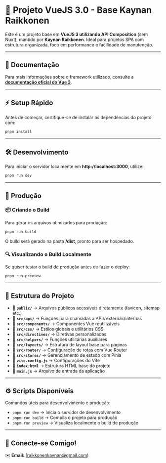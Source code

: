 # 🚀 Projeto VueJS 3.0 - Base Kaynan Raikkonen

Este é um projeto base em **VueJS 3 utilizando API Composition** (sem Nuxt), mantido por **Kaynan Raikkonen**. Ideal para projetos SPA com estrutura organizada, foco em performance e facilidade de manutenção.

---

## 📖 Documentação

Para mais informações sobre o framework utilizado, consulte a **[documentação oficial do Vue 3](https://vuejs.org/guide/introduction.html)**.

---

## ⚡ Setup Rápido

Antes de começar, certifique-se de instalar as dependências do projeto com:

```sh
pnpm install
```

---

## 🛠️ Desenvolvimento

Para iniciar o servidor localmente em **http://localhost:3000**, utilize:

```sh
pnpm run dev
```

---

## 🚀 Produção

### 📦 Criando o Build

Para gerar os arquivos otimizados para produção:

```sh
pnpm run build
```

O build será gerado na pasta **/dist**, pronto para ser hospedado.

### 🔍 Visualizando o Build Localmente

Se quiser testar o build de produção antes de fazer o deploy:

```sh
pnpm run preview
```

---

## 📂 Estrutura do Projeto

- 📁 **`public/`** → Arquivos públicos acessíveis diretamente (favicon, sitemap etc.)
- 📁 **`src/api/`** → Funções para chamadas a APIs externas/internas
- 📁 **`src/components/`** → Componentes Vue reutilizáveis
- 📁 **`src/css/`** → Estilos globais e utilitários CSS
- 📁 **`src/directives/`** → Diretivas personalizadas
- 📁 **`src/helpers/`** → Funções utilitárias auxiliares
- 📁 **`src/layouts/`** → Estrutura de layout base para páginas
- 📁 **`src/router/`** → Configuração de rotas com Vue Router
- 📁 **`src/stores/`** → Gerenciamento de estado com Pinia
- 📝 **`vite.config.js`** → Configurações do Vite
- 📝 **`index.html`** → Estrutura HTML base do projeto
- 📝 **`main.js`** → Arquivo de entrada da aplicação

---

## ⚙️ Scripts Disponíveis

Comandos úteis para desenvolvimento e produção:

- `pnpm run dev` → Inicia o servidor de desenvolvimento
- `pnpm run build` → Compila o projeto para produção
- `pnpm run preview` → Visualiza localmente o build de produção

---

## 🔗 Conecte-se Comigo!

✉️ **Email:** [raikkonenkaynan@gmail.com)

